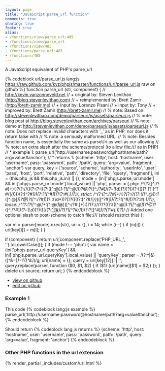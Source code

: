 ```yaml
---
layout: page
title: "JavaScript parse_url function"
comments: true
sharing: true
footer: true
alias:
- /functions/view/parse_url:485
- /functions/view/parse_url
- /functions/view/485
- /functions/parse_url:485
- /functions/485
---
```

<!-- Generated by Rakefile:build -->
A JavaScript equivalent of PHP's parse_url

{% codeblock url/parse_url.js lang:js https://raw.github.com/kvz/phpjs/master/functions/url/parse_url.js raw on github %}
function parse_url (str, component) {
  // http://kevin.vanzonneveld.net
  // +      original by: Steven Levithan (http://blog.stevenlevithan.com)
  // + reimplemented by: Brett Zamir (http://brett-zamir.me)
  // + input by: Lorenzo Pisani
  // + input by: Tony
  // + improved by: Brett Zamir (http://brett-zamir.me)
  // %          note: Based on http://stevenlevithan.com/demo/parseuri/js/assets/parseuri.js
  // %          note: blog post at http://blog.stevenlevithan.com/archives/parseuri
  // %          note: demo at http://stevenlevithan.com/demo/parseuri/js/assets/parseuri.js
  // %          note: Does not replace invalid characters with '_' as in PHP, nor does it return false with
  // %          note: a seriously malformed URL.
  // %          note: Besides function name, is essentially the same as parseUri as well as our allowing
  // %          note: an extra slash after the scheme/protocol (to allow file:/// as in PHP)
  // *     example 1: parse_url('http://username:password@hostname/path?arg=value#anchor');
  // *     returns 1: {scheme: 'http', host: 'hostname', user: 'username', pass: 'password', path: '/path', query: 'arg=value', fragment: 'anchor'}
  var query, key = ['source', 'scheme', 'authority', 'userInfo', 'user', 'pass', 'host', 'port',
            'relative', 'path', 'directory', 'file', 'query', 'fragment'],
    ini = (this.php_js && this.php_js.ini) || {},
    mode = (ini['phpjs.parse_url.mode'] &&
      ini['phpjs.parse_url.mode'].local_value) || 'php',
    parser = {
      php: /^(?:([^:\/?#]+):)?(?:\/\/()(?:(?:()(?:([^:@]*):?([^:@]*))?@)?([^:\/?#]*)(?::(\d*))?))?()(?:(()(?:(?:[^?#\/]*\/)*)()(?:[^?#]*))(?:\?([^#]*))?(?:#(.*))?)/,
      strict: /^(?:([^:\/?#]+):)?(?:\/\/((?:(([^:@]*):?([^:@]*))?@)?([^:\/?#]*)(?::(\d*))?))?((((?:[^?#\/]*\/)*)([^?#]*))(?:\?([^#]*))?(?:#(.*))?)/,
      loose: /^(?:(?![^:@]+:[^:@\/]*@)([^:\/?#.]+):)?(?:\/\/\/?)?((?:(([^:@]*):?([^:@]*))?@)?([^:\/?#]*)(?::(\d*))?)(((\/(?:[^?#](?![^?#\/]*\.[^?#\/.]+(?:[?#]|$)))*\/?)?([^?#\/]*))(?:\?([^#]*))?(?:#(.*))?)/ // Added one optional slash to post-scheme to catch file:/// (should restrict this)
    };

  var m = parser[mode].exec(str),
    uri = {},
    i = 14;
  while (i--) {
    if (m[i]) {
      uri[key[i]] = m[i];
    }
  }

  if (component) {
    return uri[component.replace('PHP_URL_', '').toLowerCase()];
  }
  if (mode !== 'php') {
    var name = (ini['phpjs.parse_url.queryKey'] &&
        ini['phpjs.parse_url.queryKey'].local_value) || 'queryKey';
    parser = /(?:^|&)([^&=]*)=?([^&]*)/g;
    uri[name] = {};
    query = uri[key[12]] || '';
    query.replace(parser, function ($0, $1, $2) {
      if ($1) {uri[name][$1] = $2;}
    });
  }
  delete uri.source;
  return uri;
}
{% endcodeblock %}

 - [view on github](https://github.com/kvz/phpjs/blob/master/functions/url/parse_url.js)
 - [edit on github](https://github.com/kvz/phpjs/edit/master/functions/url/parse_url.js)

### Example 1
This code
{% codeblock lang:js example %}
parse_url('http://username:password@hostname/path?arg=value#anchor');
{% endcodeblock %}

Should return
{% codeblock lang:js returns %}
{scheme: 'http', host: 'hostname', user: 'username', pass: 'password', path: '/path', query: 'arg=value', fragment: 'anchor'}
{% endcodeblock %}


### Other PHP functions in the url extension
{% render_partial _includes/custom/url.html %}
